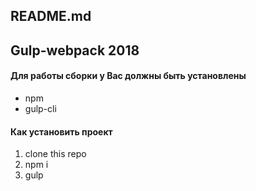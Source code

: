 README.md
------------------------------------
## Gulp-webpack 2018

#### Для работы сборки у Вас должны быть установлены
* npm
* gulp-cli

#### Как установить проект
1. clone this repo
2. npm i
3. gulp